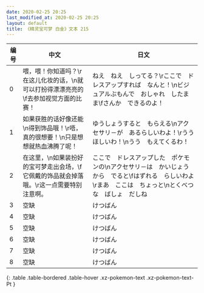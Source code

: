 ```yaml
---
date: 2020-02-25 20:25
last_modified_at: 2020-02-25 20:25
layout: default
title: 《精灵宝可梦 白金》文本 215
---
```

| 编号 | 中文 | 日文 |
| ---- | ---- | ---- |
| 0 | 喂，喂！你知道吗？\r在这儿化妆的话，\n就可以打扮得漂漂亮亮的\f去参加视觉方面的比赛！ | ねえ　ねえ　しってる？\rここで　ドレスアップすれば　なんと！\nビジュアルぶもんで　おしゃれ　したまま\fさんか　できるのよ！ |
| 1 | 如果获胜的话好像还能\n得到饰品哦！\r唔，真的很想要！\n只是想想就热血沸腾了呢！ | ゆうしょうすると　もらえる\nアクセサリ－が　あるらしいわよ！\rうう　ほしいわ！\nうう　もえてくるわ！ |
| 2 | 在这里，\n如果装扮好的宝可梦走出会场，\f它佩戴的饰品就会掉落哦。\r这一点需要特别注意啊。 | ここで　ドレスアップした　ポケモンの\nアクセサリ－は　かいじょうから　でると\fはずれる　らしいわよ\rまあ　ここは　ちょっと\nとくべつな　ばしょ　だしね |
| 3 | 空缺 | けつばん |
| 4 | 空缺 | けつばん |
| 5 | 空缺 | けつばん |
| 6 | 空缺 | けつばん |
| 7 | 空缺 | けつばん |
| 8 | 空缺 | けつばん |
{: .table .table-bordered .table-hover .xz-pokemon-text .xz-pokemon-text-Pt }